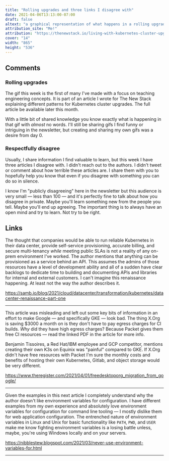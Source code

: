 ```yaml
---
title: "Rolling upgrades and three links I disagree with"
date: 2021-04-06T13:13:00-07:00
draft: false
altext: "a graphical representation of what happens in a rolling upgrade of a kubernetes cluster"
attribution_site: "Me!"
attribution: "https://thenewstack.io/living-with-kubernetes-cluster-upgrades/"
cover: "14"
width: "865"
height: "536"
---
```


## Comments

### Rolling upgrades

The gif this week is the first of many I've made with a focus on teaching engineering concepts.
It is part of an article I wrote for The New Stack explaining different patterns for Kubernetes cluster upgrades.
The full article be available later this month.

With a little bit of shared knowledge you know exactly what is happening in that gif with _almost_ no words.
I'll still be sharing gifs I find funny or intriguing in the newsletter, but creating and sharing my own gifs was a desire from day 0.

### Respectfully disagree

Usually, I share information I find valuable to learn, but this week I have three articles I disagree with.
I didn't reach out to the authors.
I didn't tweet or comment about how terrible these articles are.
I share them with you to hopefully help you know that even if you disagree with something you can do so in silence.

I know I'm "publicly disagreeing" here in the newsletter but this audience is very small — less than 100 — and it's perfectly fine to talk about how you disagree in private.
Maybe you'll learn something new from the people you tell.
Maybe you'll end up agreeing.
The important thing is to always have an open mind and try to learn.
Not try to be right.

## Links

The thought that companies would be able to run reliable Kubernetes in their data center, provide self-service provisioning, accurate billing, and secure multi-tenancy _while_ meeting public SLAs is not a reality of any on-prem environment I've worked.
The author mentions that anything can be provisioned as a service behind an API.
This assumes the admins of those resources have a level of development ability and all of a sudden have clear backlogs to dedicate time to building and documenting APIs and libraries for internal and external customers.
I can't imagine this renaissance happening.
At least not the way the author describes it.

https://samb.io/blog/2021/cloud/datacenter/transformation/kubernetes/datacenter-renaissance-part-one

---

This article was misleading and left out some key bits of information in an effort to make Google — and specifically GKE — look bad.
The thing X.Org is saving $3000 a month on is they don't have to pay egress charges for CI builds.
_Why_ did they have high egress charges?
Because Packet gives them free CI resources — read the linked PDF in the article for more info.

Benjamin Tissoires, a Red Hat/IBM employee and GCP competitor, mentions creating their own K3s on Equinix was "painful" compared to GKE.
If X.Org didn't have free resources with Packet I'm sure the monthly costs and benefits of hosting their own Kubernetes, Gitlab, and object storage would be very different.

https://www.theregister.com/2021/04/01/freedesktoporg_migration_from_google/

---

Given the examples in this next article I completely understand why the author doesn't like environment variables for configuration.
I have different examples from my own experience and absolutely love environment variables for configuration for command line tooling — I mostly dislike them for web application configuration.
The entrenched nature of environment variables in Linux and Unix for basic functionality like `PATH`, `PWD`, and `USER` make me know fighting environment variables is a losing battle unless, maybe, you're using Windows locally and on your servers.

https://nibblestew.blogspot.com/2021/03/never-use-environment-variables-for.html

---
